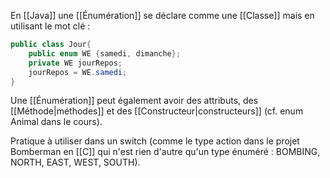 En [[Java]] une [[Énumération]] se déclare comme une [[Classe]] mais en utilisant le mot clé :
```Java
public class Jour{
	public enum WE {samedi, dimanche};
	private WE jourRepos;
	jourRepos = WE.samedi;
}
```

Une [[Énumération]] peut également avoir des attributs, des [[Méthode|méthodes]] et des [[Constructeur|constructeurs]] (cf. enum Animal dans le cours).

Pratique à utiliser dans un switch (comme le type action dans le projet Bomberman en [[C]] qui n'est rien d'autre qu'un type énuméré : BOMBING, NORTH, EAST, WEST, SOUTH).


